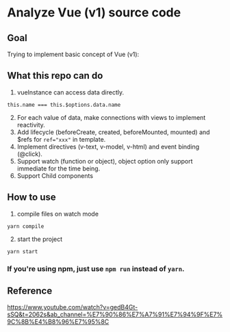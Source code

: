 # Analyze Vue (v1) source code

## Goal

Trying to implement basic concept of Vue (v1):

## What this repo can do

1. vueInstance can access data directly.

`this.name === this.$options.data.name`

2. For each value of data, make connections with views to implement reactivity.
3. Add lifecycle (beforeCreate, created, beforeMounted, mounted) and $refs for `ref="xxx"` in template.
4. Implement directives (v-text, v-model, v-html) and event binding (@click).
5. Support watch (function or object), object option only support immediate for the time being.
6. Support Child components

## How to use

1. compile files on watch mode

`yarn compile`

2. start the project

`yarn start`

### If you're using npm, just use `npm run` instead of `yarn`.

## Reference

https://www.youtube.com/watch?v=gedB4Gt-sSQ&t=2062s&ab_channel=%E7%90%86%E7%A7%91%E7%94%9F%E7%9C%8B%E4%B8%96%E7%95%8C
